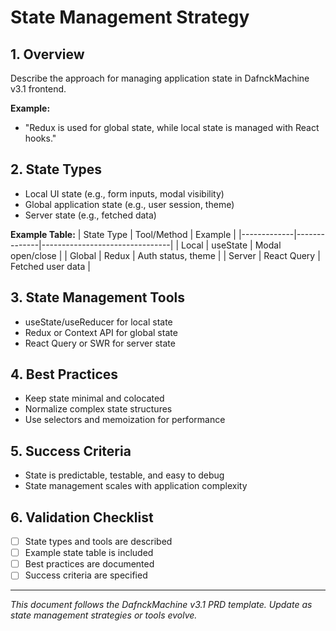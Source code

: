 # State Management Strategy

## 1. Overview
Describe the approach for managing application state in DafnckMachine v3.1 frontend.

**Example:**
- "Redux is used for global state, while local state is managed with React hooks."

## 2. State Types
- Local UI state (e.g., form inputs, modal visibility)
- Global application state (e.g., user session, theme)
- Server state (e.g., fetched data)

**Example Table:**
| State Type   | Tool/Method   | Example                        |
|-------------|--------------|--------------------------------|
| Local       | useState      | Modal open/close               |
| Global      | Redux         | Auth status, theme             |
| Server      | React Query   | Fetched user data              |

## 3. State Management Tools
- useState/useReducer for local state
- Redux or Context API for global state
- React Query or SWR for server state

## 4. Best Practices
- Keep state minimal and colocated
- Normalize complex state structures
- Use selectors and memoization for performance

## 5. Success Criteria
- State is predictable, testable, and easy to debug
- State management scales with application complexity

## 6. Validation Checklist
- [ ] State types and tools are described
- [ ] Example state table is included
- [ ] Best practices are documented
- [ ] Success criteria are specified

---
*This document follows the DafnckMachine v3.1 PRD template. Update as state management strategies or tools evolve.* 